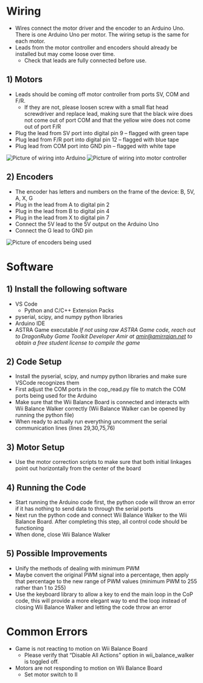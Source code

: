 # Wiring
- Wires connect the motor driver and the encoder to an Arduino Uno. There is one Arduino Uno per motor. The wiring setup is the same for each motor.
- Leads from the motor controller and encoders should already be installed but may come loose over time.
  - Check that leads are fully connected before use.

## 1) Motors 
- Leads should be coming off motor controller from ports SV, COM and F/R.
  - If they are not, please loosen screw with a small flat head screwdriver and replace lead, making sure that the black wire does not come out of port COM and that the yellow wire does not come out of port F/R
- Plug the lead from SV port into digital pin 9 – flagged with green tape
- Plug lead from F/R port into digital pin 12 – flagged with blue tape
- Plug lead from COM port into GND pin – flagged with white tape 

![Picture of wiring into Arduino](/../main/Images/Wiring1.jpg)
![Picture of wiring into motor controller](/../main/Images/Wiring2.jpg)
  

## 2) Encoders 
- The encoder has letters and numbers on the frame of the device: B, 5V, A, X, G
- Plug in the lead from A to digital pin 2
- Plug in the lead from B to digital pin 4
- Plug in the lead from X to digital pin 7
- Connect the 5V lead to the 5V output on the Arduino Uno 
- Connect the G lead to GND pin

![Picture of encoders being used](/../main/Images/Encoders.png)

# Software 

## 1) Install the following software 
- VS Code 
  - Python and C/C++ Extension Packs 
- pyserial, scipy, and numpy python libraries 
- Arduino IDE 
- ASTRA Game executable 
*If not using raw ASTRA Game code, reach out to DragonRuby Game Toolkit Developer Amir at amir@amirrajan.net to obtain a free student license to compile the game*

## 2) Code Setup  
- Install the pyserial, scipy, and numpy python libraries and make sure VSCode recognizes them  
- First adjust the COM ports in the cop_read.py file to match the COM ports being used for the Arduino  
- Make sure that the Wii Balance Board is connected and interacts with Wii Balance Walker correctly (Wii Balance Walker can be opened by running the python file)  
- When ready to actually run everything uncomment the serial communication lines (lines 29,30,75,76)  

## 3) Motor Setup  
- Use the motor correction scripts to make sure that both initial linkages point out horizontally from the center of the board  

## 4) Running the Code  
- Start running the Arduino code first, the python code will throw an error if it has nothing to send data to through the serial ports  
- Next run the python code and connect Wii Balance Walker to the Wii Balance Board. After completing this step, all control code should be functioning 
- When done, close Wii Balance Walker  

## 5) Possible Improvements  
- Unify the methods of dealing with minimum PWM  
- Maybe convert the original PWM signal into a percentage, then apply that percentage to the new range of PWM values (minimum PWM to 255 rather than 1 to 255)  
- Use the keyboard library to allow a key to end the main loop in the CoP code, this will provide a more elegant way to end the loop instead of closing Wii Balance Walker and letting the code throw an error 

# Common Errors 
- Game is not reacting to motion on Wii Balance Board 
  - Please verify that “Disable All Actions” option in wii_balance_walker is toggled off. 
- Motors are not responding to motion on Wii Balance Board 
  - Set motor switch to II

